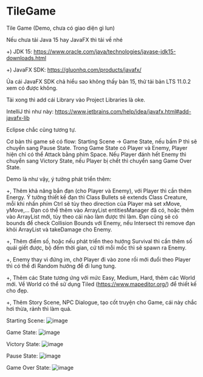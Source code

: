 # TileGame
Tile Game (Demo, chưa có giao diện gì lun)

Nếu chưa tải Java 15 hay JavaFX thì tải về nhé

+) JDK 15: https://www.oracle.com/java/technologies/javase-jdk15-downloads.html

+) JavaFX SDK: https://gluonhq.com/products/javafx/

Ủa cái JavaFX SDK chả hiểu sao không thấy bản 15, thử tải bản LTS 11.0.2 xem có được không.

Tải xong thì add cái Library vào Project Libraries là oke.

IntelliJ thì như này: https://www.jetbrains.com/help/idea/javafx.html#add-javafx-lib

Eclipse chắc cũng tương tự.


Cơ bản thì game sẽ có flow: Starting Scene -> Game State, nếu bấm P thì sẽ chuyển sang Pause State. Trong Game State có Player và Enemy, Player hiện chỉ có thể Attack bằng phím Space. Nếu Player đánh hết Enemy thì chuyển sang Victory State, nếu Player bị chết thì chuyển sang Game Over State.


Demo là như vậy, ý tưởng phát triển thêm: 

+, Thêm khả năng bắn đạn (cho Player và Enemy), với Player thì cần thêm Energy. Ý tưởng thiết kế đạn thì Class Bullets sẽ extends Class Creature, mỗi khi nhấn phím Ctrl sẽ tùy theo direction của Player mà set xMove, yMove,... Đạn có thể thêm vào ArrayList entitiesManager đã có, hoặc thêm vào ArrayList mới, tùy theo cái nào làm được thì làm. Đạn cũng sẽ có bounds để check Collision Bounds với Enemy, nếu Intersect thì remove đạn khỏi ArrayList và takeDamage cho Enemy.

+, Thêm điểm số, hoặc nếu phát triển theo hướng Survival thì cần thêm số quái giết được, bộ đếm thời gian, cứ tới mỗi mốc thì sẽ spawn ra Enemy. 

+, Enemy thay vì đứng im, chờ Player đi vào zone rồi mới đuổi theo Player thì có thể đi Random hướng để đi lung tung.

+, Thêm các State tương ứng với mức Easy, Medium, Hard, thêm các World mới. Về World có thể sử dụng Tiled (https://www.mapeditor.org/) để thiết kế cho đẹp.

+, Thêm Story Scene, NPC Dialogue, tạo cốt truyện cho Game, cái này chắc hơi thừa, rảnh thì làm quá.

Starting Scene:
![image](https://user-images.githubusercontent.com/38860847/111766841-90e25e80-88d8-11eb-8212-2b308d6b484b.png)

Game State:
![image](https://user-images.githubusercontent.com/38860847/111766888-a2c40180-88d8-11eb-99b6-9af9df61d6ca.png)

Victory State:
![image](https://user-images.githubusercontent.com/38860847/111766943-b4a5a480-88d8-11eb-9719-908d5190a863.png)

Pause State:
![image](https://user-images.githubusercontent.com/38860847/111767002-c5561a80-88d8-11eb-888b-a062c8502953.png)

Game Over State:
![image](https://user-images.githubusercontent.com/38860847/111767060-d7d05400-88d8-11eb-8965-437763b0d228.png)

